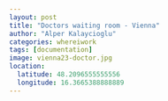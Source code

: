 ```yaml
---
layout: post
title: "Doctors waiting room - Vienna"
author: "Alper Kalaycioglu"
categories: whereiwork
tags: [documentation]
image: vienna23-doctor.jpg
location:
  latitude: 48.2096555555556
  longitude: 16.3665388888889
---
```

